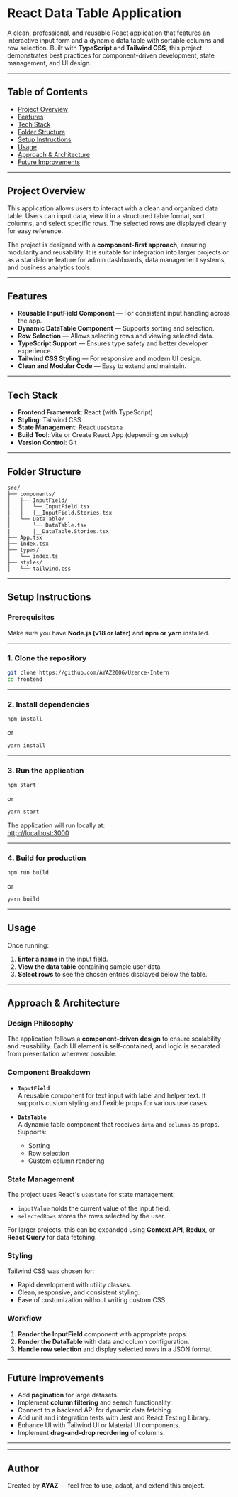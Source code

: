 
# React Data Table Application

A clean, professional, and reusable React application that features an interactive input form and a dynamic data table with sortable columns and row selection. Built with **TypeScript** and **Tailwind CSS**, this project demonstrates best practices for component-driven development, state management, and UI design.

---

## Table of Contents

- [Project Overview](#project-overview)
- [Features](#features)
- [Tech Stack](#tech-stack)
- [Folder Structure](#folder-structure)
- [Setup Instructions](#setup-instructions)
- [Usage](#usage)
- [Approach & Architecture](#approach--architecture)
- [Future Improvements](#future-improvements)

---

## Project Overview

This application allows users to interact with a clean and organized data table. Users can input data, view it in a structured table format, sort columns, and select specific rows. The selected rows are displayed clearly for easy reference.

The project is designed with a **component-first approach**, ensuring modularity and reusability. It is suitable for integration into larger projects or as a standalone feature for admin dashboards, data management systems, and business analytics tools.

---

## Features

- **Reusable InputField Component** — For consistent input handling across the app.
- **Dynamic DataTable Component** — Supports sorting and selection.
- **Row Selection** — Allows selecting rows and viewing selected data.
- **TypeScript Support** — Ensures type safety and better developer experience.
- **Tailwind CSS Styling** — For responsive and modern UI design.
- **Clean and Modular Code** — Easy to extend and maintain.

---

## Tech Stack

- **Frontend Framework**: React (with TypeScript)
- **Styling**: Tailwind CSS
- **State Management**: React `useState`
- **Build Tool**: Vite or Create React App (depending on setup)
- **Version Control**: Git

---

## Folder Structure

```
src/
├── components/
│   ├── InputField/
│   │   └── InputField.tsx
|   |   |__InputField.Stories.tsx
│   └── DataTable/
│       └── DataTable.tsx
|       |__DataTable.Stories.tsx
├── App.tsx
├── index.tsx
├── types/
│   └── index.ts
├── styles/
│   └── tailwind.css
```

---

## Setup Instructions

### Prerequisites

Make sure you have **Node.js (v18 or later)** and **npm or yarn** installed.

---

### 1. Clone the repository

```bash
git clone https://github.com/AYAZ2006/Uzence-Intern
cd frontend
```

---

### 2. Install dependencies

```bash
npm install
```
or
```bash
yarn install
```

---

### 3. Run the application

```bash
npm start
```
or
```bash
yarn start
```

The application will run locally at:  
[http://localhost:3000](http://localhost:3000)

---

### 4. Build for production

```bash
npm run build
```
or
```bash
yarn build
```

---

## Usage

Once running:

1. **Enter a name** in the input field.
2. **View the data table** containing sample user data.
3. **Select rows** to see the chosen entries displayed below the table.

---

## Approach & Architecture

### Design Philosophy

The application follows a **component-driven design** to ensure scalability and reusability. Each UI element is self-contained, and logic is separated from presentation wherever possible.

### Component Breakdown

- **`InputField`**  
  A reusable component for text input with label and helper text. It supports custom styling and flexible props for various use cases.

- **`DataTable`**  
  A dynamic table component that receives `data` and `columns` as props. Supports:
  - Sorting
  - Row selection
  - Custom column rendering

### State Management

The project uses React's `useState` for state management:
- `inputValue` holds the current value of the input field.
- `selectedRows` stores the rows selected by the user.

For larger projects, this can be expanded using **Context API**, **Redux**, or **React Query** for data fetching.

### Styling

Tailwind CSS was chosen for:
- Rapid development with utility classes.
- Clean, responsive, and consistent styling.
- Ease of customization without writing custom CSS.

### Workflow

1. **Render the InputField** component with appropriate props.
2. **Render the DataTable** with data and column configuration.
3. **Handle row selection** and display selected rows in a JSON format.

---

## Future Improvements

- Add **pagination** for large datasets.
- Implement **column filtering** and search functionality.
- Connect to a backend API for dynamic data fetching.
- Add unit and integration tests with Jest and React Testing Library.
- Enhance UI with Tailwind UI or Material UI components.
- Implement **drag-and-drop reordering** of columns.

---


---

## Author

Created by **AYAZ** — feel free to use, adapt, and extend this project.
